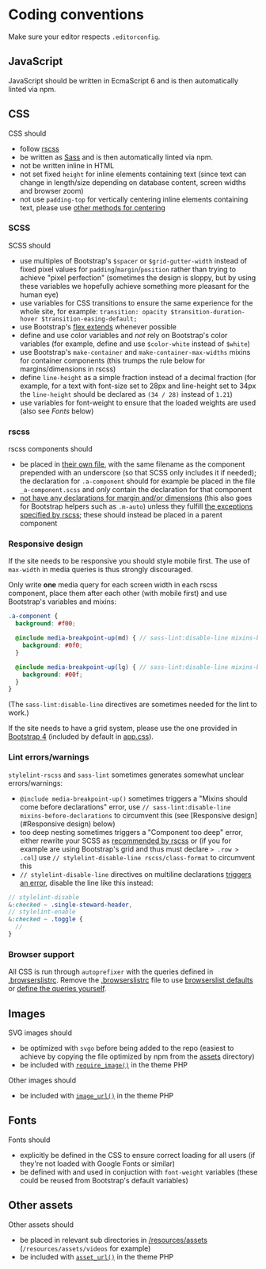 # Coding conventions

Make sure your editor respects `.editorconfig`.

## JavaScript

JavaScript should be written in EcmaScript 6 and is then automatically linted via npm.

## CSS

CSS should

* follow [rscss](http://rscss.io/)
* be written as [Sass](http://sass-lang.com/) and is then automatically linted via npm.
* not be written inline in HTML
* not set fixed `height` for inline elements containing text (since text can change in length/size depending on database content, screen widths and browser zoom)
* not use `padding-top` for vertically centering inline elements containing text, please use [other methods for centering](https://css-tricks.com/centering-css-complete-guide/)

### SCSS

SCSS should

* use multiples of Bootstrap's `$spacer` or `$grid-gutter-width` instead of fixed pixel values for `padding`/`margin`/`position` rather than trying to achieve "pixel perfection" (sometimes the design is sloppy, but by using these variables we hopefully achieve something more pleasant for the human eye)
* use variables for CSS transitions to ensure the same experience for the whole site, for example: `transition: opacity $transition-duration-hover $transition-easing-default;`
* use Bootstrap's [flex extends](https://getbootstrap.com/docs/4.1/utilities/flex/) whenever possible
* define and use color variables and *not* rely on Bootstrap's color variables (for example, define and use `$color-white` instead of `$white`)
* use Bootstrap's `make-container` and `make-container-max-widths` mixins for container components (this trumps the rule below for margins/dimensions in rscss)
* define `line-height` as a simple fraction instead of a decimal fraction (for example, for a text with font-size set to 28px and line-height set to 34px the `line-height` should be declared as `(34 / 28)` instead of `1.21`)
* use variables for font-weight to ensure that the loaded weights are used (also see *Fonts* below)

### rscss

rscss components should

* be placed in [their own file](http://rscss.io/css-structure.html#one-component-per-file), with the same filename as the component prepended with an underscore (so that SCSS only includes it if needed); the declaration for `.a-component` should for example be placed in the file `_a-component.scss` and *only* contain the declaration for that component
* [not have any declarations for margin and/or dimensions](http://rscss.io/layouts.html#avoid-positioning-properties) (this also goes for Bootstrap helpers such as `.m-auto`) unless they fulfill [the exceptions specified by rscss](http://rscss.io/layouts.html#fixed-dimensions); these should instead be placed in a parent component

### Responsive design

If the site needs to be responsive you should style mobile first. The use of `max-width` in media queries is thus strongly discouraged.

Only write **one** media query for each screen width in each rscss component, place them after each other (with mobile first) and use Bootstrap's variables and mixins:
```scss
.a-component {
  background: #f00;

  @include media-breakpoint-up(md) { // sass-lint:disable-line mixins-before-declarations
    background: #0f0;
  }

  @include media-breakpoint-up(lg) { // sass-lint:disable-line mixins-before-declarations
    background: #00f;
  }
}
```

(The `sass-lint:disable-line` directives are sometimes needed for the lint to work.)

If the site needs to have a grid system, please use the one provided in [Bootstrap 4](https://getbootstrap.com/docs/4.1/layout/grid/) (included by default in [app.css](./resources/assets/styles/app.scss#app.scss-23)).

### Lint errors/warnings

`stylelint-rscss` and `sass-lint` sometimes generates somewhat unclear errors/warnings:

* `@include media-breakpoint-up()` sometimes triggers a "Mixins should come before declarations" error, use `// sass-lint:disable-line mixins-before-declarations` to circumvent this (see [Responsive design](#Responsive design) below)
* too deep nesting sometimes triggers a "Component too deep" error, either rewrite your SCSS as [recommended by rscss](http://rscss.io/css-structure.html#avoid-over-nesting) or (if you for example are using Bootstrap's grid and thus must declare `> .row > .col`) use `// stylelint-disable-line rscss/class-format` to circumvent this
* `// stylelint-disable-line` directives on multiline declarations [triggers an error](https://github.com/stylelint/stylelint/issues/3111), disable the line like this instead:
```scss
// stylelint-disable
&:checked ~ .single-steward-header,
// stylelint-enable
&:checked ~ .toggle {
  //
}
```

### Browser support

All CSS is run through `autoprefixer` with the queries defined in [.browserslistrc](./.browserslistrc). Remove the [.browserslistrc](./.browserslistrc) file to use [browserslist defaults](https://github.com/browserslist/browserslist#queries) or [define the queries yourself](https://github.com/browserslist/browserslist#config-file).

## Images

SVG images should

* be optimized with `svgo` before being added to the repo (easiest to achieve by copying the file optimized by npm from the [assets](./public/themes/project/assets) directory)
* be included with [`require_image()`](./public/themes/sotplate/library/assets.php#assets.php-29) in the theme PHP

Other images should

* be included with [`image_url()`](./public/themes/sotplate/library/assets.php#assets.php-24) in the theme PHP

## Fonts

Fonts should

* explicitly be defined in the CSS to ensure correct loading for all users (if they're not loaded with Google Fonts or similar)
* be defined with and used in conjuction with `font-weight` variables (these could be reused from Bootstrap's default variables)

## Other assets

Other assets should

* be placed in relevant sub directories in [/resources/assets](./resources/assets) (`/resources/assets/videos` for example)
* be included with [`asset_url()`](./public/themes/sotplate/library/assets.php#assets.php-14) in the theme PHP
